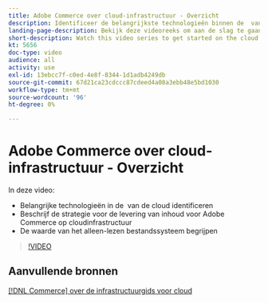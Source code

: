 ```yaml
---
title: Adobe Commerce over cloud-infrastructuur - Overzicht
description: Identificeer de belangrijkste technologieën binnen de ​ van de wolkenstapel. Beschrijf de strategie voor het leveren van inhoud voor Adobe Commerce. Begrijp de waarde van het read-only dossiersysteem.
landing-page-description: Bekijk deze videoreeks om aan de slag te gaan met de cloudinfrastructuur die wordt gebruikt voor de implementatie en het beheer van Adobe Commerce.
short-description: Watch this video series to get started on the cloud infrastructure used for deploying and managing Adobe Commerce.
kt: 5656
doc-type: video
audience: all
activity: use
exl-id: 13ebcc7f-c0ed-4e8f-8344-1d1adb4249db
source-git-commit: 67d21ca23cdccc87cdeed4a08a3ebb48e5bd1030
workflow-type: tm+mt
source-wordcount: '96'
ht-degree: 0%

---
```


# Adobe Commerce over cloud-infrastructuur - Overzicht

In deze video:

- Belangrijke technologieën in de &#x200B; van de cloud identificeren
- Beschrijf de strategie voor de levering van inhoud voor Adobe Commerce op cloudinfrastructuur
- De waarde van het alleen-lezen bestandssysteem begrijpen

>[!VIDEO](https://video.tv.adobe.com/v/35298?quality=12&learn=on)

## Aanvullende bronnen

[[!DNL Commerce] over de infrastructuurgids voor cloud](https://experienceleague.adobe.com/docs/commerce-cloud-service/user-guide/overview.html)
